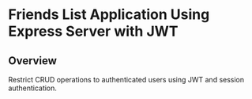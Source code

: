 # Friends List Application Using Express Server with JWT

## Overview
Restrict CRUD operations to authenticated users using JWT and session authentication.
